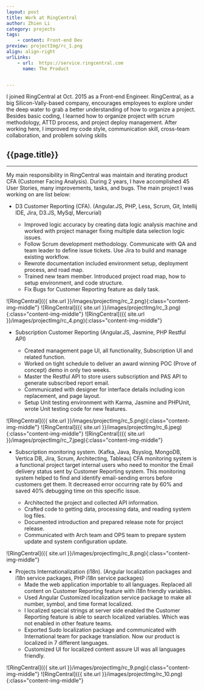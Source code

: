 ```yaml
---
layout: post
title: Work at RingCentral
author: Zhien Li
category: projects
tags:
    - content: Front-end Dev
preview: projectImg/rc_1.png
align: align-right
urlLinks:
    - url:  https://service.ringcentral.com
      name: The Product


---
```


I joined RingCentral at Oct. 2015 as a Front-end Engineer. RingCentral, as a big Silicon-Vally-based company, encourages employees to explore under the deep water to grab a better understanding of how to organize a project. Besides basic coding, I learned how to organize project with scrum methodology, ATTD process, and project deploy management. After working here, I improved my code style, communication skill, cross-team collaboration, and problem solving skills

## {{page.title}}
-----

My main responsibility in RingCentral was maintain and iterating product CFA (Customer Facing Analysis). During 2 years, I have accomplished 45 User Stories, many improvements, tasks, and bugs. The main project I was working on are list below:

-	D3 Customer Reporting (CFA). (Angular.JS, PHP, Less, Scrum, Git, Intellij IDE, Jira, D3.JS, MySql, Mercurial)

    *	Improved logic accuracy by creating data logic analysis machine and worked with project manager fixing multiple data selection logic issues.
    *	Follow Scrum development methodology. Communicate with QA and team leader to define issue tickets.  Use Jira to build and manage existing workflow.
    *	Rewrote documentation included environment setup, deployment process, and road map.
    *	Trained new team member. Introduced project road map, how to setup environment, and code structure.
    *	Fix Bugs for Customer Reporting feature as daily task.

![RingCentral]({{ site.url }}/images/projectImg/rc_2.png){:class="content-img-middle"}
![RingCentral]({{ site.url }}/images/projectImg/rc_3.png){:class="content-img-middle"}
![RingCentral]({{ site.url }}/images/projectImg/rc_4.png){:class="content-img-middle"}

-	Subscription Customer Reporting (Angular.JS, Jasmine, PHP Restful API)

    *	Created management page UI, all functionality, Subscription UI and related function.
    *	Worked on tight schedule to deliver an award winning POC (Prove of concept) demo in only two weeks.
    *	Master the Restful API to store users subscription and PAS API to generate subscribed report email.
    *	Communicated with designer for interface details including icon replacement, and page layout.
    *	Setup Unit testing environment with Karma, Jasmine and PHPUnit, wrote Unit testing code for new features.

![RingCentral]({{ site.url }}/images/projectImg/rc_5.png){:class="content-img-middle"}
![RingCentral]({{ site.url }}/images/projectImg/rc_6.jpeg){:class="content-img-middle"}
![RingCentral]({{ site.url }}/images/projectImg/rc_7.jpeg){:class="content-img-middle"}


-	Subscription monitoring system. (Kafka, Java, Rsyslog, MongoDB, Vertica DB, Jira, Scrum, Architecting, Tableau)
    CFA monitoring system is a functional project target internal users who need to monitor the Email delivery status sent by Customer Reporting system. This monitoring system helped to find and identify email-sending errors before customers get them. It decreased error occurring rate by 60% and saved 40% debugging time on this specific issue.

    *	Architected the project and collected API information.
    *	Crafted code to getting data, processing data, and reading system log files.
    *	Documented introduction and prepared release note for project release.
    *	Communicated with Arch team and OPS team to prepare system update and system configuration update.

![RingCentral]({{ site.url }}/images/projectImg/rc_8.png){:class="content-img-middle"}

-	Projects Internationalization (i18n). (Angular localization packages and i18n service packages, PHP i18n service packages)
    *	Made the web application importable to all languages. Replaced all content on Customer Reporting feature with i18n friendly variables.
    *	Used Angular Customized localization service package to make all number, symbol, and time format localized.
    *	I localized special strings at server side enabled the Customer Reporting feature is able to search localized variables. Which was not enabled in other feature teams.
    *	Exported Sudo localization package and communicated with International team for package translation. Now our product is localized in 7 different languages.
    *	Customized UI for localized content assure UI was all languages friendly.

![RingCentral]({{ site.url }}/images/projectImg/rc_9.png){:class="content-img-middle"}
![RingCentral]({{ site.url }}/images/projectImg/rc_10.png){:class="content-img-middle"}


